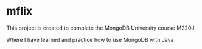 # mflix

This project is created to complete the MongoDB University course M220J.

Where I have learned and practice how to use MongoDB with Java

